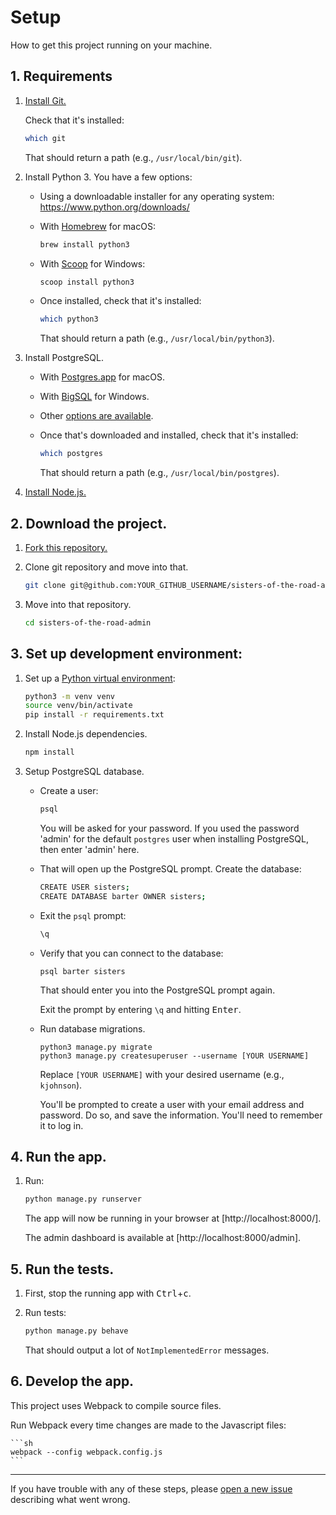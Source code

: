 # Setup

How to get this project running on your machine.

## 1. Requirements

1. [Install Git.](https://git-scm.com/book/en/v2/Getting-Started-Installing-Git)

    Check that it's installed:

      ```sh
      which git
      ```

    That should return a path (e.g., `/usr/local/bin/git`).

2. Install Python 3. You have a few options:

    - Using a downloadable installer for any operating system: https://www.python.org/downloads/

    - With [Homebrew](https://brew.sh/) for macOS:

        ```sh
        brew install python3
        ```

    - With [Scoop](http://scoop.sh/) for Windows:

        ```sh
        scoop install python3
        ```

    - Once installed, check that it's installed:

        ```sh
        which python3
        ```

        That should return a path (e.g., `/usr/local/bin/python3`).

3. Install PostgreSQL.

    - With [Postgres.app](https://postgresapp.com/) for macOS.

    - With [BigSQL](https://www.openscg.com/bigsql/postgresql/installers.jsp/) for Windows.

    - Other [options are available](https://www.postgresql.org/download/).

    - Once that's downloaded and installed, check that it's installed:

      ```sh
      which postgres
      ```

      That should return a path (e.g., `/usr/local/bin/postgres`).

4. [Install Node.js.](https://nodejs.org/en/)

## 2. Download the project.

1. [Fork this repository.](https://github.com/codeforgoodconf/sisters-of-the-road-admin#fork-destination-box)

2. Clone git repository and move into that.

      ```sh
      git clone git@github.com:YOUR_GITHUB_USERNAME/sisters-of-the-road-admin.git
      ```

3. Move into that repository.

      ```sh
      cd sisters-of-the-road-admin
      ```

## 3. Set up development environment:

1. Set up a [Python virtual environment](https://docs.python.org/3/library/venv.html):

    ```sh
    python3 -m venv venv
    source venv/bin/activate
    pip install -r requirements.txt
    ```

2. Install Node.js dependencies.

    ```sh
    npm install
    ```

3. Setup PostgreSQL database.

    - Create a user:

        ```sh
        psql
        ```

        You will be asked for your password. If you used the password 'admin' for the default `postgres` user when installing PostgreSQL, then enter 'admin' here.

    - That will open up the PostgreSQL prompt. Create the database:

        ```sh
        CREATE USER sisters;
        CREATE DATABASE barter OWNER sisters;
        ```

    - Exit the `psql` prompt:

        ```sh
        \q
        ```

    - Verify that you can connect to the database:

        ```
        psql barter sisters
        ```

        That should enter you into the PostgreSQL prompt again.

        Exit the prompt by entering `\q` and hitting <kbd>Enter</kbd>.

    - Run database migrations.

        ```
        python3 manage.py migrate
        python3 manage.py createsuperuser --username [YOUR USERNAME]
        ```

        Replace `[YOUR USERNAME]` with your desired username (e.g., `kjohnson`).

        You'll be prompted to create a user with your email address and password. Do so, and save the information. You'll need to remember it to log in.

## 4. Run the app.

1. Run:

    ```sh
    python manage.py runserver
    ```

    The app will now be running in your browser at [http://localhost:8000/].

    The admin dashboard is available at [http://localhost:8000/admin].


## 5. Run the tests.

1. First, stop the running app with <kbd>Ctrl</kbd>+<kbd>c</kbd>.

2. Run tests:

    ```sh
    python manage.py behave
    ```

    That should output a lot of `NotImplementedError` messages.

## 6. Develop the app.

This project uses Webpack to compile source files.

Run Webpack every time changes are made to the Javascript files:

    ```sh
    webpack --config webpack.config.js
    ```

---

If you have trouble with any of these steps, please [open a new issue](/codeforgoodconf/sisters-of-the-road-admin/issues/new) describing what went wrong.
